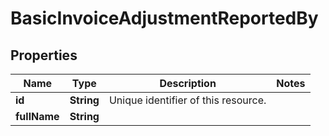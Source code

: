 

# BasicInvoiceAdjustmentReportedBy


## Properties

| Name | Type | Description | Notes |
|------------ | ------------- | ------------- | -------------|
|**id** | **String** | Unique identifier of this resource. |  |
|**fullName** | **String** |  |  |



